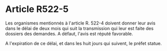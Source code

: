 # Article R522-5

Les organismes mentionnés à l'article R. 522-4 doivent donner leur avis dans le délai de deux mois qui suit la transmission qui leur est faite des dossiers des demandes. A défaut, l'avis est réputé favorable.

A l'expiration de ce délai, et dans les huit jours qui suivent, le préfet statue.
